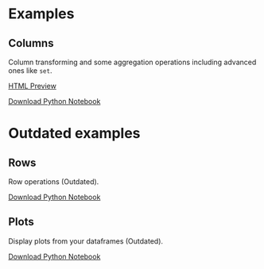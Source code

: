 # Examples

## Columns

Column transforming and some aggregation operations including advanced ones like `set`.

[HTML Preview](https://htmlpreview.github.io/?https://github.com/hi-primus/optimus/blob/develop-22.10/examples/column.html)

[Download Python Notebook](https://raw.githubusercontent.com/hi-primus/optimus/develop-22.10/examples/column.ipynb)

# Outdated examples

## Rows

Row operations (Outdated).

[Download Python Notebook](https://raw.githubusercontent.com/hi-primus/optimus/develop-22.10/examples/row.ipynb)

## Plots

Display plots from your dataframes (Outdated).

[Download Python Notebook](https://raw.githubusercontent.com/hi-primus/optimus/develop-22.10/examples/plot.ipynb)